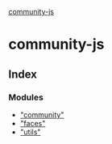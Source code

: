 [community-js](globals.md)

# community-js

## Index

### Modules

* ["community"](modules/_community_.md)
* ["faces"](modules/_faces_.md)
* ["utils"](modules/_utils_.md)
